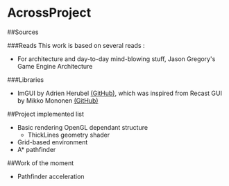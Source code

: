 AcrossProject
=============
##Sources

###Reads
This work is based on several reads : 
* For architecture and day-to-day mind-blowing stuff, Jason Gregory's Game Engine Architecture

###Libraries
* ImGUI by Adrien Herubel [(GitHub)](https://github.com/AdrienHerubel/imgui), which was inspired from Recast GUI by Mikko Mononen [(GitHub)](https://github.com/memononen/recastnavigation)

##Project implemented list
* Basic rendering OpenGL dependant structure
  * ThickLines geometry shader
* Grid-based environment
* A* pathfinder

##Work of the moment

* Pathfinder acceleration
